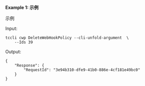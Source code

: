 **Example 1: 示例**

示例

Input: 

```
tccli cwp DeleteWebHookPolicy --cli-unfold-argument  \
    --Ids 39
```

Output: 
```
{
    "Response": {
        "RequestId": "3e94b310-dfe9-41b0-886e-4cf181e49bc0"
    }
}
```

